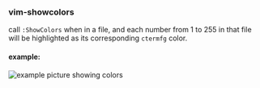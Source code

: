 ### vim-showcolors

call `:ShowColors` when in a file, and each number from 1 to 255 in that file will be highlighted
as its corresponding `ctermfg` color.

#### example:

![example picture showing colors](http://i.imgur.com/1PI7nse.png)
